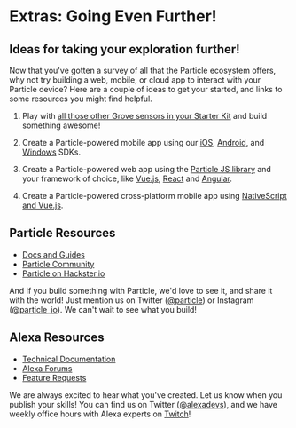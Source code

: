 # Extras: Going Even Further!

## Ideas for taking your exploration further!

Now that you've gotten a survey of all that the Particle ecosystem offers, why not try building a web, mobile, or cloud app to interact with your Particle device? Here are a couple of ideas to get your started, and links to some resources you might find helpful.

1. Play with [all those other Grove sensors in your Starter Kit](https://docs.particle.io/datasheets/accessories/mesh-accessories/) and build something awesome!

2.  Create a Particle-powered mobile app using our [iOS](https://docs.particle.io/reference/ios/), [Android](https://docs.particle.io/reference/android/), and [Windows](https://docs.particle.io/reference/windows/) SDKs.

3.  Create a Particle-powered web app using the [Particle JS library](https://docs.particle.io/reference/javascript/) and your framework of choice, like [Vue.js](https://vuejs.org/), [React](https://reactjs.org/) and [Angular](https://angular.io/).

4.  Create a Particle-powered cross-platform mobile app using [NativeScript and Vue.js](https://www.nativescript.org/vue).

## Particle Resources

- [Docs and Guides](https://docs.particle.io/guide/getting-started/intro/photon/)
- [Particle Community](https://community.particle.io/)
- [Particle on Hackster.io](https://www.hackster.io/particle)

And If you build something with Particle, we'd love to see it, and share it with the world! Just mention us on Twitter ([@particle](https://twitter.com/particle)) or Instagram ([@particle_io](https://www.instagram.com/particle_io/?hl=en)). We can't wait to see what you build!

## Alexa Resources

- [Technical Documentation](https://developer.amazon.com/en-US/docs/alexa/ask-overviews/build-skills-with-the-alexa-skills-kit.html)
- [Alexa Forums](https://forums.developer.amazon.com/spaces/23/Alexa+Skills+Kit.html)
- [Feature Requests](https://alexa.uservoice.com/)

We are always excited to hear what you've created.  Let us know when you publish your skills!  You can find us on Twitter ([@alexadevs](http://twitter.com/alexadevs)), and we have weekly office hours with Alexa experts on [Twitch](https://www.twitch.tv/amazonalexa)!
